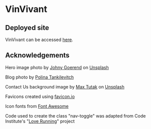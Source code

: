 # VinVivant

## Deployed site
VinVivant can be accessed [here](https://klchambers.github.io/VinVivant/).

## Acknowledgements

Hero image photo by <a href="https://unsplash.com/@johnygoerend?utm_content=creditCopyText&utm_medium=referral&utm_source=unsplash">Johny Goerend</a> on <a href="https://unsplash.com/photos/green-grass-field-during-daytime-pnigODapPek?utm_content=creditCopyText&utm_medium=referral&utm_source=unsplash">Unsplash</a>

Blog photo by [Polina Tankilevitch](https://www.pexels.com/photo/spilled-red-wine-from-a-glass-4110404/")

Contact Us background image by <a href="https://unsplash.com/@maxtutakphotography?utm_content=creditCopyText&utm_medium=referral&utm_source=unsplash">Max Tutak</a> on <a href="https://unsplash.com/photos/red-wine-in-clear-wine-glass--NOXMXHchEo?utm_content=creditCopyText&utm_medium=referral&utm_source=unsplash">Unsplash</a>
  
  
Favicons created using [favicon.io](https://favicon.io/)

Icon fonts from [Font Awesome](https://fontawesome.com/)

Code used to create the class "nav-toggle" was adapted from Code Institute's "[Love Running](https://github.com/Code-Institute-Solutions/love-running-v3)" project